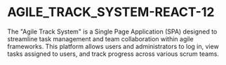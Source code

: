 # AGILE_TRACK_SYSTEM-REACT-12
The "Agile Track System" is a Single Page Application (SPA) designed to streamline task management and team collaboration within agile frameworks. This platform allows users and administrators to log in, view tasks assigned to users, and track progress across various scrum teams.
